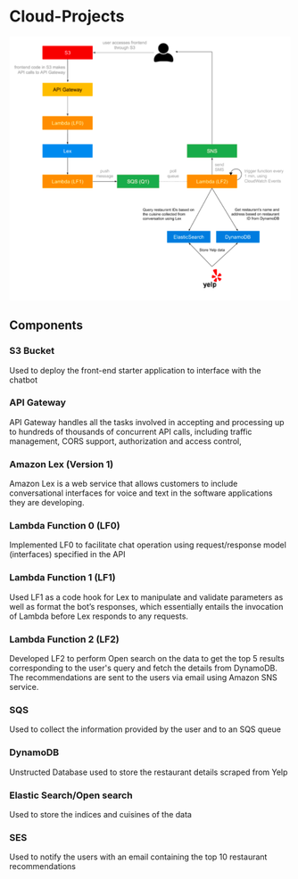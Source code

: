 # Cloud-Projects

![](images/Architecturediagram.PNG)

## Components
### S3 Bucket
Used to deploy the front-end starter application to interface with the chatbot
### API Gateway
API Gateway handles all the tasks involved in accepting and processing up to hundreds of thousands of concurrent API calls, including traffic management, CORS support, authorization and access control,
### Amazon Lex (Version 1)
Amazon Lex is a web service that allows customers to include conversational interfaces for voice and text in the software applications they are developing.
### Lambda Function 0 (LF0)
Implemented LF0 to facilitate chat operation using request/response model (interfaces) specified in the API
### Lambda Function 1 (LF1)
Used LF1 as a code hook for Lex to manipulate and validate parameters as well as format the bot’s responses, which essentially entails the invocation of Lambda before Lex responds to any requests.
### Lambda Function 2 (LF2)
Developed LF2 to perform Open search on the data to get the top 5 results corresponding to the user's query and fetch the details from DynamoDB. The recommendations are sent to the users via email using Amazon SNS service.
### SQS
Used to collect the information provided by the user and to an SQS queue
### DynamoDB
Unstructed Database used to store the restaurant details scraped from Yelp
### Elastic Search/Open search
Used to store the indices and cuisines of the data
### SES
Used to notify the users with an email containing the top 10 restaurant recommendations
